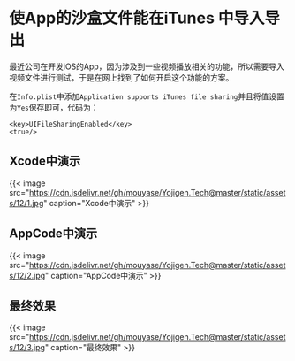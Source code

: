 # 使App的沙盒文件能在iTunes 中导入导出



最近公司在开发iOS的App，因为涉及到一些视频播放相关的功能，所以需要导入视频文件进行测试，于是在网上找到了如何开启这个功能的方案。

在`Info.plist`中添加`Application supports iTunes file sharing`并且将值设置为`Yes`保存即可，代码为：

```
<key>UIFileSharingEnabled</key>
<true/>
```
## Xcode中演示

{{< image src="https://cdn.jsdelivr.net/gh/mouyase/Yojigen.Tech@master/static/assets/12/1.jpg" caption="Xcode中演示" >}}

## AppCode中演示

{{< image src="https://cdn.jsdelivr.net/gh/mouyase/Yojigen.Tech@master/static/assets/12/2.jpg" caption="AppCode中演示" >}}

## 最终效果

{{< image src="https://cdn.jsdelivr.net/gh/mouyase/Yojigen.Tech@master/static/assets/12/3.jpg" caption="最终效果" >}}
